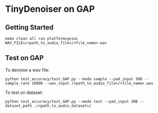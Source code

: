 # TinyDenoiser on GAP



## Getting Started
```
make clean all run platform=gvsoc WAV_FILE=/<path_to_audio_file>/<file_name>.wav
```


## Test on GAP
To denoise a wav file:
```
python test_accuracy/test_GAP.py --mode sample --pad_input 300 --sample_rate 16000 --wav_input /<path_to_audio_file>/<file_name>.wav
```

To test on dataset: 
```
python test_accuracy/test_GAP.py --mode test --pad_input 300 --dataset_path ./<path_to_audio_dataset>/
```